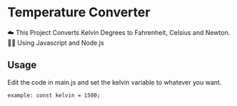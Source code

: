 # Temperature Converter
☁️ This Project Converts Kelvin Degrees to Fahrenheit, Celsius and Newton.
🧑‍💻 Using Javascript and Node.js

## Usage
 Edit the code in main.js and set the kelvin variable to whatever you want.
  
  `example: const kelvin = 1500;`
